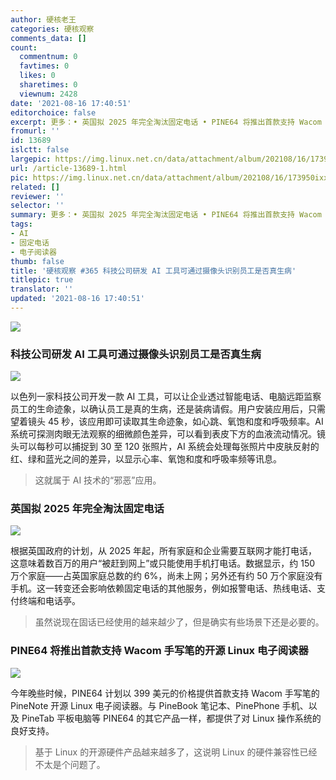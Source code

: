 ```yaml
---
author: 硬核老王
categories: 硬核观察
comments_data: []
count:
  commentnum: 0
  favtimes: 0
  likes: 0
  sharetimes: 0
  viewnum: 2428
date: '2021-08-16 17:40:51'
editorchoice: false
excerpt: 更多：• 英国拟 2025 年完全淘汰固定电话 • PINE64 将推出首款支持 Wacom 手写笔的开源 Linux 电子阅读器
fromurl: ''
id: 13689
islctt: false
largepic: https://img.linux.net.cn/data/attachment/album/202108/16/173950ixxbbapajbm0t6f3.jpg
url: /article-13689-1.html
pic: https://img.linux.net.cn/data/attachment/album/202108/16/173950ixxbbapajbm0t6f3.jpg.thumb.jpg
related: []
reviewer: ''
selector: ''
summary: 更多：• 英国拟 2025 年完全淘汰固定电话 • PINE64 将推出首款支持 Wacom 手写笔的开源 Linux 电子阅读器
tags:
- AI
- 固定电话
- 电子阅读器
thumb: false
title: '硬核观察 #365 科技公司研发 AI 工具可通过摄像头识别员工是否真生病'
titlepic: true
translator: ''
updated: '2021-08-16 17:40:51'
---
```


![](https://img.linux.net.cn/data/attachment/album/202108/16/173950ixxbbapajbm0t6f3.jpg)


### 科技公司研发 AI 工具可通过摄像头识别员工是否真生病


![](https://img.linux.net.cn/data/attachment/album/202108/16/173956t4wsbrsww8msqbms.jpg)


以色列一家科技公司开发一款 AI 工具，可以让企业透过智能电话、电脑远距监察员工的生命迹象，以确认员工是真的生病，还是装病请假。用户安装应用后，只需望着镜头 45 秒，该应用即可读取其生命迹象，如心跳、氧饱和度和呼吸频率。AI 系统可探测肉眼无法观察的细微颜色差异，可以看到表皮下方的血液流动情况。镜头可以每秒可以捕捉到 30 至 120 张照片，AI 系统会处理每张照片中皮肤反射的红、绿和蓝光之间的差异，以显示心率、氧饱和度和呼吸率频等讯息。



> 
> 这就属于 AI 技术的“邪恶”应用。
> 
> 
> 


### 英国拟 2025 年完全淘汰固定电话


![](https://img.linux.net.cn/data/attachment/album/202108/16/174014tt7t3wjggn77tw3g.jpg)


根据英国政府的计划，从 2025 年起，所有家庭和企业需要互联网才能打电话，这意味着数百万的用户“被赶到网上”或只能使用手机打电话。数据显示，约 150 万个家庭——占英国家庭总数的约 6%，尚未上网；另外还有约 50 万个家庭没有手机。这一转变还会影响依赖固定电话的其他服务，例如报警电话、热线电话、支付终端和电话亭。



> 
> 虽然说现在固话已经使用的越来越少了，但是确实有些场景下还是必要的。
> 
> 
> 


### PINE64 将推出首款支持 Wacom 手写笔的开源 Linux 电子阅读器


![](https://img.linux.net.cn/data/attachment/album/202108/16/174030bgze7ebz5g8zneb1.jpg)


今年晚些时候，PINE64 计划以 399 美元的价格提供首款支持 Wacom 手写笔的 PineNote 开源 Linux 电子阅读器。与 PineBook 笔记本、PinePhone 手机、以及 PineTab 平板电脑等 PINE64 的其它产品一样，都提供了对 Linux 操作系统的良好支持。



> 
> 基于 Linux 的开源硬件产品越来越多了，这说明 Linux 的硬件兼容性已经不太是个问题了。
> 
> 
>